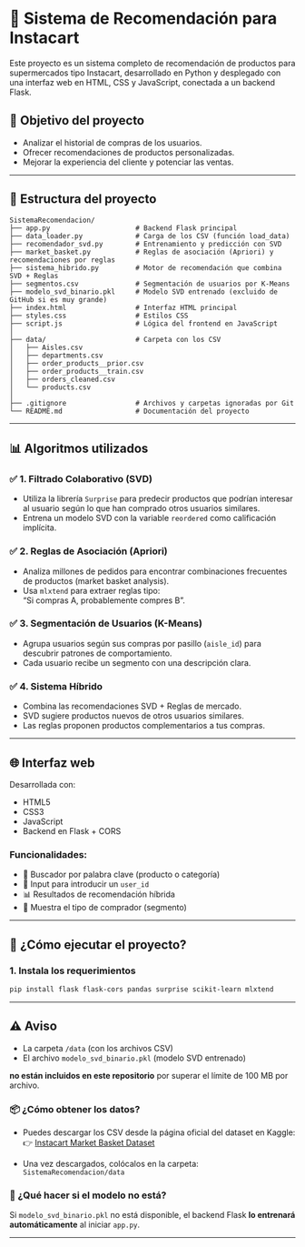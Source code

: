 ﻿# 🛒 Sistema de Recomendación para Instacart

Este proyecto es un sistema completo de recomendación de productos para supermercados tipo Instacart, desarrollado en Python y desplegado con una interfaz web en HTML, CSS y JavaScript, conectada a un backend Flask.

## 🎯 Objetivo del proyecto

- Analizar el historial de compras de los usuarios.
- Ofrecer recomendaciones de productos personalizadas.
- Mejorar la experiencia del cliente y potenciar las ventas.

---

## 📁 Estructura del proyecto

```plaintext
SistemaRecomendacion/
├── app.py                     # Backend Flask principal
├── data_loader.py             # Carga de los CSV (función load_data)
├── recomendador_svd.py        # Entrenamiento y predicción con SVD
├── market_basket.py           # Reglas de asociación (Apriori) y recomendaciones por reglas
├── sistema_hibrido.py         # Motor de recomendación que combina SVD + Reglas
├── segmentos.csv              # Segmentación de usuarios por K-Means
├── modelo_svd_binario.pkl     # Modelo SVD entrenado (excluido de GitHub si es muy grande)
├── index.html                 # Interfaz HTML principal
├── styles.css                 # Estilos CSS
├── script.js                  # Lógica del frontend en JavaScript
│
├── data/                      # Carpeta con los CSV
│   ├── Aisles.csv
│   ├── departments.csv
│   ├── order_products__prior.csv
│   ├── order_products__train.csv
│   ├── orders_cleaned.csv
│   └── products.csv
│
├── .gitignore                 # Archivos y carpetas ignoradas por Git
└── README.md                  # Documentación del proyecto
```
---

## 📊 Algoritmos utilizados

### ✅ 1. Filtrado Colaborativo (SVD)
- Utiliza la librería `Surprise` para predecir productos que podrían interesar al usuario según lo que han comprado otros usuarios similares.
- Entrena un modelo SVD con la variable `reordered` como calificación implícita.

### ✅ 2. Reglas de Asociación (Apriori)
- Analiza millones de pedidos para encontrar combinaciones frecuentes de productos (market basket analysis).
- Usa `mlxtend` para extraer reglas tipo:  
  “Si compras A, probablemente compres B”.

### ✅ 3. Segmentación de Usuarios (K-Means)
- Agrupa usuarios según sus compras por pasillo (`aisle_id`) para descubrir patrones de comportamiento.
- Cada usuario recibe un segmento con una descripción clara.

### ✅ 4. Sistema Híbrido
- Combina las recomendaciones SVD + Reglas de mercado.
- SVD sugiere productos nuevos de otros usuarios similares.
- Las reglas proponen productos complementarios a tus compras.

---

## 🌐 Interfaz web

Desarrollada con:
- HTML5
- CSS3
- JavaScript
- Backend en Flask + CORS

### Funcionalidades:
- 🧠 Buscador por palabra clave (producto o categoría)
- 🧑 Input para introducir un `user_id`
- 📊 Resultados de recomendación híbrida
- 📍 Muestra el tipo de comprador (segmento)

---

## 🚀 ¿Cómo ejecutar el proyecto?

### 1. Instala los requerimientos

```bash
pip install flask flask-cors pandas surprise scikit-learn mlxtend

```
---

## ⚠️ Aviso

- La carpeta `/data` (con los archivos CSV)
- El archivo `modelo_svd_binario.pkl` (modelo SVD entrenado)

**no están incluidos en este repositorio** por superar el límite de 100 MB por archivo.

### 📦 ¿Cómo obtener los datos?

- Puedes descargar los CSV desde la página oficial del dataset en Kaggle:  
  👉 [Instacart Market Basket Dataset](https://www.kaggle.com/code/yasserh/instacart-online-grocery-recommendation/input)

- Una vez descargados, colócalos en la carpeta:  
  `SistemaRecomendacion/data`

### 📌 ¿Qué hacer si el modelo no está?

Si `modelo_svd_binario.pkl` no está disponible, el backend Flask **lo entrenará automáticamente** al iniciar `app.py`.

---
